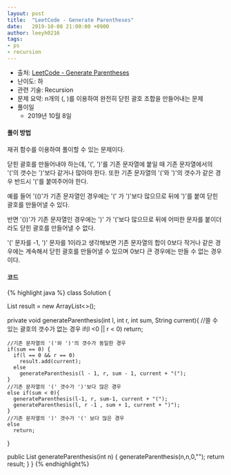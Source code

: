 ```yaml
---
layout: post
title:  "LeetCode - Generate Parentheses"
date:   2019-10-08 21:00:00 +0900
author: leeyh0216
tags:
- ps
- recursion
---
```


- 출처: [LeetCode - Generate Parentheses](https://leetcode.com/problems/generate-parentheses/)
- 난이도: 하
- 관련 기술: Recursion
- 문제 요약: n개의 (, )를 이용하여 완전히 닫힌 괄호 조합을 만들어내는 문제
- 풀이일
  - 2019년 10월 8일
  
#### 풀이 방법

재귀 함수를 이용하여 풀이할 수 있는 문제이다.

닫힌 괄호를 만들어내야 하는데, '(', ')'를 기존 문자열에 붙일 때 기존 문자열에서의 '('의 갯수는 ')'보다 같거나 많아야 한다. 또한 기존 문자열의 '('와 ')'의 갯수가 같은 경우 반드시 '('를 붙여주어야 한다.

예를 들어 '(()'가 기존 문자열인 경우에는 '(' 가 ')'보다 많으므로 뒤에 ')'를 붙여 닫힌 괄호를 만들어낼 수 있다.

반면 '())'가 기존 문자열인 경우에는 ')' 가 '('보다 많으므로 뒤에 어떠한 문자를 붙이더라도 닫힌 괄호를 만들어낼 수 없다.

'(' 문자를 -1, ')' 문자를 1이라고 생각해보면 기존 문자열의 합이 0보다 작거나 같은 경우에는 계속해서 닫힌 괄호를 만들어낼 수 있으며 0보다 큰 경우에는 만들 수 없는 경우이다. 

#### 코드
{% highlight java %}
class Solution {
    
   List<String> result = new ArrayList<>();

  private void generateParenthesis(int l, int r, int sum, String current){
    //쓸 수 있는 괄호의 갯수가 없는 경우
    if(l <0 || r < 0)
      return;

    //기존 문자열의 '('와 ')'의 갯수가 동일한 경우
    if(sum == 0) {
      if(l == 0 && r == 0)
        result.add(current);
      else
        generateParenthesis(l - 1, r, sum - 1, current + "(");
    }
    //기존 문자열의 '(' 갯수가 ')'보다 많은 경우
    else if(sum < 0){
      generateParenthesis(l-1, r, sum-1, current + "(");
      generateParenthesis(l, r -1 , sum + 1, current + ")");
    }
    //기존 문자열의 ')' 갯수가 '(' 보다 많은 경우
    else
      return;
  }

  public List<String> generateParenthesis(int n) {
    generateParenthesis(n,n,0,"");
    return result;
  }
}
{% endhighlight%}